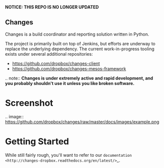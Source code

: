 **NOTICE: THIS REPO IS NO LONGER UPDATED**

Changes
-------

Changes is a build coordinator and reporting solution written in Python.

The project is primarily built on top of Jenkins, but efforts are underway to
replace the underlying dependency. The current work-in-progress tooling exists
under several additional repositories:

- https://github.com/dropbox/changes-client
- https://github.com/dropbox/changes-mesos-framework

.. note:: **Changes is under extremely active and rapid development, and you probably shouldn't use it unless you like broken software.**


Screenshot
==========

.. image:: https://github.com/dropbox/changes/raw/master/docs/images/example.png

Getting Started
===============

While still fairly rough, you'll want to refer to our `documentation <http://changes-dropbox.readthedocs.org/en/latest/>`_.
